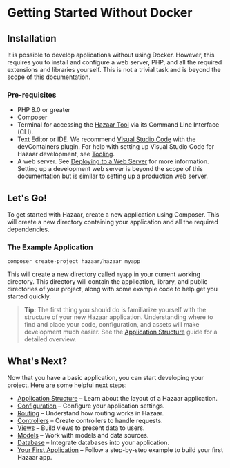 # Getting Started Without Docker

## Installation

It is possible to develop applications without using Docker. However, this requires you to install and configure a web server, PHP, and all the required extensions and libraries yourself. This is not a trivial task and is beyond the scope of this documentation.
 
### Pre-requisites

* PHP 8.0 or greater
* Composer
* Terminal for accessing the [Hazaar Tool](/reference/hazaar-tool) via its Command Line Interface (CLI).
* Text Editor or IDE. We recommend [Visual Studio Code](https://code.visualstudio.com/) with the devContainers plugin. For help with setting up Visual Studio Code for Hazaar development, see [Tooling](/guide/tooling).
* A web server. See [Deploying to a Web Server](/guide/deploy/overview) for more information. Setting up a development web server is beyond the scope of this documentation but is similar to setting up a production web server.

## Let's Go!

To get started with Hazaar, create a new application using Composer. This will create a new directory containing your application and all the required dependencies.

### The Example Application

```shell
composer create-project hazaar/hazaar myapp
```

This will create a new directory called `myapp` in your current working directory. This directory will contain the application, library, and public directories of your project, along with some example code to help get you started quickly.

> **Tip:** The first thing you should do is familiarize yourself with the structure of your new Hazaar application. Understanding where to find and place your code, configuration, and assets will make development much easier. See the [Application Structure](/docs/start/structure.md) guide for a detailed overview.

## What's Next?

Now that you have a basic application, you can start developing your project. Here are some helpful next steps:

- [Application Structure](/docs/start/structure.md) – Learn about the layout of a Hazaar application.
- [Configuration](/docs/basics/configuration.md) – Configure your application settings.
- [Routing](/docs/basics/routing.md) – Understand how routing works in Hazaar.
- [Controllers](/docs/basics/controllers.md) – Create controllers to handle requests.
- [Views](/docs/basics/views/overview.md) – Build views to present data to users.
- [Models](/docs/basics/models.md) – Work with models and data sources.
- [Database](/docs/dbi/overview.md) – Integrate databases into your application.
- [Your First Application](/example/your-first-app) – Follow a step-by-step example to build your first Hazaar app.
